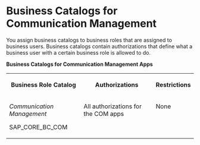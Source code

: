 <!-- loioc26a67fb8bdc46ab9a7d6dc621fde366 -->

# Business Catalogs for Communication Management



You assign business catalogs to business roles that are assigned to business users. Business catalogs contain authorizations that define what a business user with a certain business role is allowed to do.

**Business Catalogs for Communication Management Apps**


<table>
<tr>
<th valign="top">

Business Role Catalog

</th>
<th valign="top">

Authorizations

</th>
<th valign="top">

Restrictions

</th>
</tr>
<tr>
<td valign="top">

*Communication Management*

SAP\_CORE\_BC\_COM

</td>
<td valign="top">

All authorizations for the COM apps

</td>
<td valign="top">

None

</td>
</tr>
</table>

